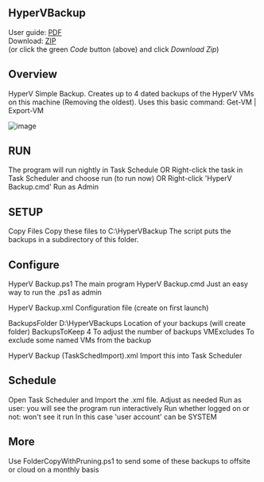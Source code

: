 ## HyperVBackup
User guide: [PDF](https://github.com/ITAutomator/HyperVBackup/blob/main/HyperVBackup%20Readme.pdf)   
Download: [ZIP](https://github.com/ITAutomator/HyperVBackup/archive/refs/heads/main.zip)   
(or click the green *Code* button (above) and click *Download Zip*)  

  
## Overview

HyperV Simple Backup. Creates up to 4 dated backups of the HyperV VMs on this machine (Removing the oldest). Uses this basic command: Get-VM | Export-VM

![image](https://github.com/ITAutomator/HyperVBackup/assets/135157036/d65fa8af-6191-49da-9ce4-cb5baa82309f)


## RUN
The program will run nightly in Task Schedule
OR
Right-click the task in Task Scheduler and choose run (to run now)
OR 
Right-click 'HyperV Backup.cmd' Run as Admin
## SETUP
Copy Files
Copy these files to C:\HyperVBackup
The script puts the backups in a subdirectory of this folder.

## Configure
HyperV Backup.ps1                    The main program
HyperV Backup.cmd                    Just an easy way to run the .ps1 as admin

HyperV Backup.xml                    Configuration file (create on first launch)

BackupsFolder D:\HyperVBackups Location of your backups (will create folder)
BackupsToKeep 4    To adjust the number of backups
VMExcludes            To exclude some named VMs from the backup

HyperV Backup (TaskSchedImport).xml  Import this into Task Scheduler

## Schedule
Open Task Scheduler and Import the .xml file.  Adjust as needed
Run as user: you will see the program run interactively
Run whether logged on or not: won't see it run
In this case 'user account' can be SYSTEM

## More
Use FolderCopyWithPruning.ps1 to send some of these backups to offsite or cloud on a monthly basis


